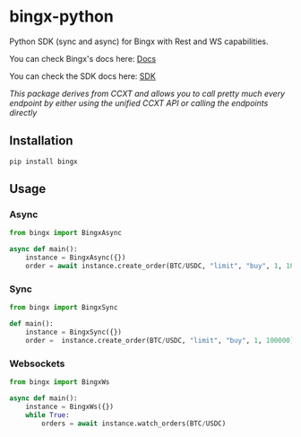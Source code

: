 # bingx-python
Python SDK (sync and async) for Bingx with Rest and WS capabilities.

You can check Bingx's docs here: [Docs](https://ccxt.com)


You can check the SDK docs here: [SDK](https://docs.ccxt.com/#/exchanges/bingx)

*This package derives from CCXT and allows you to call pretty much every endpoint by either using the unified CCXT API or calling the endpoints directly*

## Installation

```
pip install bingx
```

## Usage

### Async

```Python
from bingx import BingxAsync

async def main():
    instance = BingxAsync({})
    order = await instance.create_order(BTC/USDC, "limit", "buy", 1, 100000)
```

### Sync

```Python
from bingx import BingxSync

def main():
    instance = BingxSync({})
    order =  instance.create_order(BTC/USDC, "limit", "buy", 1, 100000)
```

### Websockets

```Python
from bingx import BingxWs

async def main():
    instance = BingxWs({})
    while True:
        orders = await instance.watch_orders(BTC/USDC)
```

